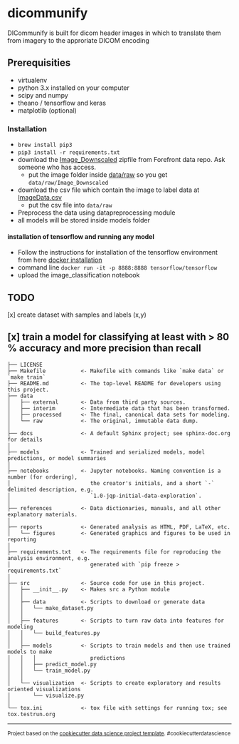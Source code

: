 dicommunify
==============================

DICommunify is built for dicom header images in which to translate them from imagery to the approriate DICOM encoding

## Prerequisities

* virtualenv
* python 3.x installed on your computer
* scipy and numpy
* theano / tensorflow and keras
* matplotlib (optional)

### Installation

* ```brew install pip3```
* ```pip3 install -r requirements.txt```
* download the [Image_Downscaled](https://www.dropbox.com/home/Analytics/R%C3%B6ntgenklassificering/data?preview=Image_Downscaled.zip) zipfile from Forefront data repo. Ask someone who has access.
    * put the image folder inside [data/raw](data/raw) so you get ```data/raw/Image_Downscaled```
* download the csv file which contain the image to label data at [ImageData.csv](https://www.dropbox.com/home/Analytics/R%C3%B6ntgenklassificering/data?preview=ImageData.csv)
    * put the csv file into ```data/raw```
* Preprocess the data using datapreprocessing module
* all models will be stored inside models folder

#### installation of tensorflow and running any model

* Follow the instructions for installation of the tensorflow environment from here [docker installation](https://docs.docker.com/engine/installation/#supported-platforms)
 * command line ```docker run -it -p 8888:8888 tensorflow/tensorflow```
 * upload the image_classification notebook

## TODO

[x] create dataset with samples and labels (x,y)

[x] train a model for classifying at least with > 80 % accuracy and more precision than recall
------------

    ├── LICENSE
    ├── Makefile           <- Makefile with commands like `make data` or `make train`
    ├── README.md          <- The top-level README for developers using this project.
    ├── data
    │   ├── external       <- Data from third party sources.
    │   ├── interim        <- Intermediate data that has been transformed.
    │   ├── processed      <- The final, canonical data sets for modeling.
    │   └── raw            <- The original, immutable data dump.
    │
    ├── docs               <- A default Sphinx project; see sphinx-doc.org for details
    │
    ├── models             <- Trained and serialized models, model predictions, or model summaries
    │
    ├── notebooks          <- Jupyter notebooks. Naming convention is a number (for ordering),
    │                         the creator's initials, and a short `-` delimited description, e.g.
    │                         `1.0-jqp-initial-data-exploration`.
    │
    ├── references         <- Data dictionaries, manuals, and all other explanatory materials.
    │
    ├── reports            <- Generated analysis as HTML, PDF, LaTeX, etc.
    │   └── figures        <- Generated graphics and figures to be used in reporting
    │
    ├── requirements.txt   <- The requirements file for reproducing the analysis environment, e.g.
    │                         generated with `pip freeze > requirements.txt`
    │
    ├── src                <- Source code for use in this project.
    │   ├── __init__.py    <- Makes src a Python module
    │   │
    │   ├── data           <- Scripts to download or generate data
    │   │   └── make_dataset.py
    │   │
    │   ├── features       <- Scripts to turn raw data into features for modeling
    │   │   └── build_features.py
    │   │
    │   ├── models         <- Scripts to train models and then use trained models to make
    │   │   │                 predictions
    │   │   ├── predict_model.py
    │   │   └── train_model.py
    │   │
    │   └── visualization  <- Scripts to create exploratory and results oriented visualizations
    │       └── visualize.py
    │
    └── tox.ini            <- tox file with settings for running tox; see tox.testrun.org


--------

<p><small>Project based on the <a target="_blank" href="https://drivendata.github.io/cookiecutter-data-science/">cookiecutter data science project template</a>. #cookiecutterdatascience</small></p>
